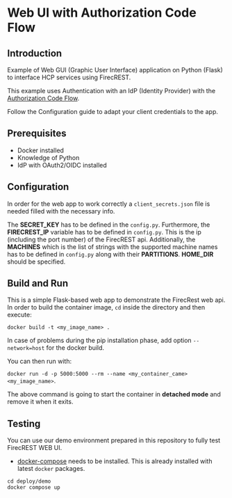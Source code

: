 # Web UI with Authorization Code Flow

## Introduction

Example of Web GUI (Graphic User Interface) application on Python (Flask) to interface HCP services using FirecREST.

This example uses Authentication with an IdP (Identity Provider) with the [Authorization Code Flow](https://oauth.net/2/grant-types/authorization-code/).

Follow the Configuration guide to adapt your client credentials to the app.

## Prerequisites

- Docker installed
- Knowledge of Python
- IdP with OAuth2/OIDC installed

## Configuration

In order for the web app to work correctly a `client_secrets.json` file is needed filled with the necessary info.

The **SECRET_KEY** has to be defined in the `config.py`.
Furthermore, the **FIRECREST_IP** variable has to be defined in `config.py`.
This is the ip (including the port number) of the FirecREST api.
Additionally, the **MACHINES** which is the list of strings with the supported machine names has to be defined in `config.py` along with their **PARTITIONS**.
**HOME_DIR** should be specified.

## Build and Run

This is a simple Flask-based web app to demonstrate the FirecRest web api.
In order to build the container image, `cd` inside the directory and then execute:

 `docker build -t <my_image_name> .`

In case of problems during the pip installation phase, add option `--network=host` for the docker build.

You can then run with:

`docker run -d -p 5000:5000 --rm --name <my_container_came> <my_image_name>`.

The above command is going to start the container in **detached mode** and remove it when it exits.

## Testing

You can use our demo environment prepared in this repository to fully test FirecREST WEB UI.

- [docker-compose](https://docs.docker.com/compose/) needs to be installed. This is already installed with latest `docker` packages.

```
cd deploy/demo
docker compose up
```
